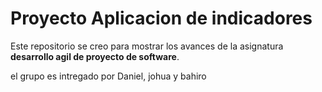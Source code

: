 # Proyecto Aplicacion de indicadores

Este repositorio se creo para mostrar los avances de la asignatura **desarrollo agil de proyecto de software**.


el grupo es intregado por Daniel, johua y bahiro 